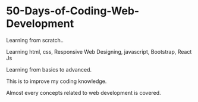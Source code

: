 # 50-Days-of-Coding-Web-Development

Learning from scratch..

Learning html, css, Responsive Web Designing, javascript, Bootstrap, React Js

Learning from basics to advanced.

This is to improve my coding knowledge.

Almost every concepts related to web development is covered.


